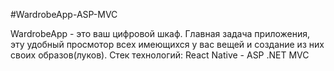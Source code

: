 #WardrobeApp-ASP-MVC

WardrobeApp - это ваш цифровой шкаф. Главная задача приложения, эту удобный просмотор всех имеющихся у вас вещей и создание из них своих образов(луков). Стек технологий: React Native - ASP .NET MVC
